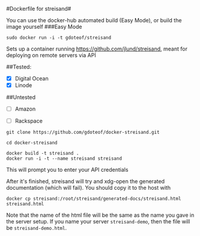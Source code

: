 #Dockerfile for streisand#


You can use the docker-hub automated build (Easy Mode), or build the image yourself
###Easy Mode
```
sudo docker run -i -t gdoteof/streisand
```


Sets up a container running https://github.com/jlund/streisand, meant for deploying on remote servers via API

##Tested: 

- [x] Digital Ocean
- [x] Linode

##Untested
- [ ] Amazon
- [ ] Rackspace


```
git clone https://github.com/gdoteof/docker-streisand.git

cd docker-streisand

docker build -t streisand .
docker run -i -t --name streisand streisand
```

This will prompt you to enter your API credentials

After it's finished, streisand will try and xdg-open the generated documentation (which will fail).  You should copy it to the host with

```
docker cp streisand:/root/streisand/generated-docs/streisand.html streisand.html
```

Note that the name of the html file will be the same as the name you gave in the server setup. If you name your server `streisand-demo`, then the file will be `streisand-demo.html`.

